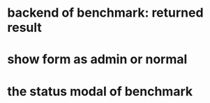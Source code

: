 # backend of benchmark: returned result
# show form as admin or normal
# the status modal of benchmark
